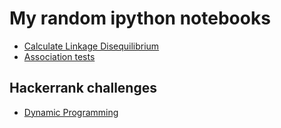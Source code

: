 My random ipython notebooks
=============================

- [Calculate Linkage Disequilibrium](https://github.com/ofrei/book/blob/master/LD/calcLD.ipynb)
- [Association tests](https://github.com/ofrei/book/blob/master/assoc/assoc.ipynb)


Hackerrank challenges
---------------------

- [Dynamic Programming](https://github.com/ofrei/book/blob/master/hackerrank/Dynamic%20Programming.ipynb)
